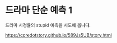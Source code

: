 드라마 단순 예측 1
=====

드라마 시청률의 stupid 예측을 시도해 봅니다.

<a href='https://coredotstory.github.io/589Js5UB/story.html'>https://coredotstory.github.io/589Js5UB/story.html</a>